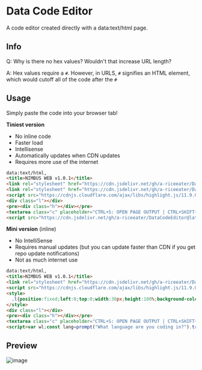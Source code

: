 # Data Code Editor

A code editor created directly with a data:text/html page.

## Info
Q: Why is there no hex values? Wouldn't that increase URL length?

A: Hex values require a `#`. However, in URLS, `#` signifies an HTML element, which would cutoff all of the code after the `#`

## Usage

Simply paste the code into your browser tab!

**Tiniest version**

- No inline code
- Faster load
- Intellisense
- Automatically updates when CDN updates
- Requires more use of the internet

```html
data:text/html,
<title>NIMBUS WEB v1.0.1</title>
<link rel="stylesheet" href="https://cdn.jsdelivr.net/gh/a-riceeater/DataCodeEditor@latest/styles.css">
<link rel="stylesheet" href="https://cdn.jsdelivr.net/gh/a-riceeater/DataCodeEditor@latest/atom.css">
<script src="https://cdnjs.cloudflare.com/ajax/libs/highlight.js/11.9.0/highlight.min.js"></script>
<div class="l"></div>
<pre><div class="h"></div></pre>
<textarea class="c" placeholder="CTRL+S: OPEN PAGE OUTPUT | CTRL+SHIFT+S: SAVE AS FILE" autofocus spellcheck="false" autocomplete="off" autocapitalize="false"></textarea>
<script src="https://cdn.jsdelivr.net/gh/a-riceeater/DataCodeEditor@latest/script.js"></script>
```

**Mini version** (inline)

- No IntelliSense
- Requires manual updates (but you can update faster than CDN if you get repo update notifications)
- Not as much internet use

```html
data:text/html,
<title>NIMBUS WEB v1.0.1</title>
<link rel="stylesheet" href="https://cdn.jsdelivr.net/gh/a-riceeater/DataCodeEditor@latest/atom.css">
<script src="https://cdnjs.cloudflare.com/ajax/libs/highlight.js/11.9.0/highlight.min.js"></script>
<style>
  .l{position:fixed;left:0;top:0;width:30px;height:100%;background-color:rgb(40, 44, 52);color:white;text-align:center;font-size:14px;padding-top:5px;box-sizing:border-box;line-height:1em;overflow-y:scroll;cursor:default;font-family:Menlo,Monaco,'Courier New',monospace;border-right:1px solid lightgray}.c,.h{font-family:Menlo,Monaco,'Courier New',monospace;width:calc(100% - 30px);height:100%;position:fixed;left:30px;top:0;outline:0;font-size:14px;padding-top:2.5px;box-sizing:border-box;line-height:1em;border:none;padding-left:5px}.l::-webkit-scrollbar{display:none}.c{background-color:transparent;color:transparent;z-index:3;caret-color:lightgray}.c::selection{background-color:rgb(211,211,211,.35)}.h{background-color:rgb(40, 44, 52);color:lightgray;z-index:2;overflow-y: scroll}
</style>
<div class="l"></div>
<pre><div class="h"></div></pre>
<textarea class="c" placeholder="CTRL+S: OPEN PAGE OUTPUT | CTRL+SHIFT+S: SAVE AS FILE" autofocus spellcheck="false" autocomplete="off" autocapitalize="false"></textarea>
<script>var wl;const lang=prompt("What language are you coding in?").trim(),h=document.querySelector(".h"),e=document.querySelector(".c"),l=document.querySelector(".l");e.addEventListener("scroll",t=>{let a=t.target.scrollTop;h.scrollTop=a,l.scrollTop=a,h.scrollLeft=t.target.scrollLeft}),l.addEventListener("scroll",t=>{let a=t.target.scrollTop;h.scrollTop=a,e.scrollTop=a});const ins=(t,a)=>{let r=e.selectionStart,n=e.selectionEnd;if(e.value.charAt(r)==t){e.setSelectionRange(r+1,r+1),a.preventDefault();return}e.value=e.value.substring(0,r)+t+e.value.substring(n),e.selectionStart=e.selectionEnd=r+t.length-1,e.focus()},inb=(t,a)=>{var r=e.selectionStart;e.value.charAt(r)==t&&(e.setSelectionRange(r+1,r+1),a.preventDefault())};e.addEventListener("keydown",t=>{if("Tab"==t.key&&t.preventDefault(),t.ctrlKey&&t.shiftKey&&"s"==t.key||t.metaKey&&t.shiftKey&&"s"==t.key){alert("dow");let a=document.createElement("a");var r=prompt("file name? (with ext.)");if(!r)return;a.download=r,a.href=URL.createObjectURL(new Blob([e.value],{type:"text/plain"})),a.click()}else if(t.ctrlKey&&"s"==t.key||t.metaKey&&"s"==t.key){t.preventDefault(),wl&&wl.close();let n=window.open();n.document.write(e.value),wl=n}switch(t.key){case"Tab":ins("    ");break;case"{":ins("}",t);break;case"[":ins("]",t);break;case"(":ins(")",t);break;case'"':ins('"',t);break;case"'":ins("'",t);break;case"`":ins("`",t);case")":inb(")",t);break;case"}":inb("}",t);break;case"]":inb("]",t)}setTimeout(()=>{var a=t.target;h.innerHTML=hljs.highlight(a.value,{language:lang}).value||a.value;let r=a.scrollTop;l.scrollTop=r,h.scrollTop=r,h.scrollLeft=a.scrollLeft;let n="",s=a.value.split("\n").length;for(let c=0;c<s;c++)n+=`${c+1}<br>`;l.innerHTML=n})});</script>
```

## Preview

![image](https://github.com/a-riceeater/DataCodeEditor/assets/46640763/6c83331d-e64c-471f-a6f9-5af664610175)
